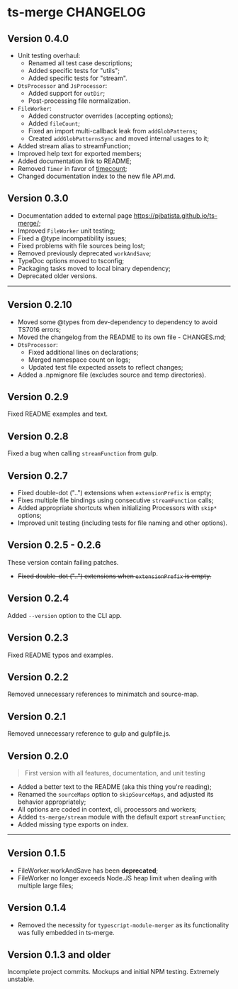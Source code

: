 # ts-merge CHANGELOG

## Version 0.4.0

- Unit testing overhaul:
  - Renamed all test case descriptions;
  - Added specific tests for "utils";
  - Added specific tests for "stream".
- `DtsProcessor` and `JsProcessor`:
  - Added support for `outDir`;
  - Post-processing file normalization.
- `FileWorker`:
  - Added constructor overrides (accepting options);
  - Added `fileCount`;
  - Fixed an import multi-callback leak from `addGlobPatterns`;
  - Created `addGlobPatternsSync` and moved internal usages to it;
- Added stream alias to streamFunction;
- Improved help text for exported members;
- Added documentation link to README;
- Removed `Timer` in favor of [timecount](https://github.com/pjbatista/timecount);
- Changed documentation index to the new file API.md.

## Version 0.3.0

- Documentation added to external page https://pjbatista.github.io/ts-merge/;
- Improved `FileWorker` unit testing;
- Fixed a @type incompatibility issues;
- Fixed problems with file sources being lost;
- Removed previously deprecated `workAndSave`;
- TypeDoc options moved to tsconfig;
- Packaging tasks moved to local binary dependency;
- Deprecated older versions.

---

## Version 0.2.10

- Moved some @types from dev-dependency to dependency to avoid TS7016 errors;
- Moved the changelog from the README to its own file - CHANGES.md;
- `DtsProcessor`:
  - Fixed additional lines on declarations;
  - Merged namespace count on logs;
  - Updated test file expected assets to reflect changes;
- Added a .npmignore file (excludes source and temp directories).

## Version 0.2.9

Fixed README examples and text.

## Version 0.2.8

Fixed a bug when calling `streamFunction` from gulp.

## Version 0.2.7

- Fixed double-dot ("..") extensions when `extensionPrefix` is empty;
- Fixes multiple file bindings using consecutive `streamFunction` calls;
- Added appropriate shortcuts when initializing Processors with `skip*` options;
- Improved unit testing (including tests for file naming and other options).

## Version 0.2.5 - 0.2.6

These version contain failing patches.
- <strike>Fixed double-dot ("..") extensions when `extensionPrefix` is empty.</strike>

## Version 0.2.4

Added `--version` option to the CLI app.

## Version 0.2.3

Fixed README typos and examples.

## Version 0.2.2

Removed unnecessary references to minimatch and source-map.

## Version 0.2.1

Removed unnecessary reference to gulp and gulpfile.js.

## Version 0.2.0

> First version with all features, documentation, and unit testing

- Added a better text to the README (aka this thing you're reading);
- Renamed the `sourceMaps` option to `skipSourceMaps`, and adjusted its behavior appropriately;
- All options are coded in context, cli, processors and workers;
- Added `ts-merge/stream` module with the default export `streamFunction`;
- Added missing type exports on index.

---

## Version 0.1.5

- FileWorker.workAndSave has been **deprecated**;
- FileWorker no longer exceeds Node.JS heap limit when dealing with multiple large files;

## Version 0.1.4

- Removed the necessity for `typescript-module-merger` as its functionality was fully embedded in ts-merge.

## Version 0.1.3 and older

Incomplete project commits. Mockups and initial NPM testing. Extremely unstable.
